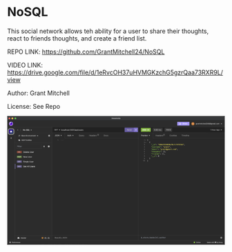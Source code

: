 # NoSQL

This social network allows teh ability for a user to share their thoughts, react to friends thoughts, and create a friend list.  

REPO LINK: https://github.com/GrantMitchell24/NoSQL

VIDEO LINK: https://drive.google.com/file/d/1eRvcOH37uHVMGKzchG5gzrQaa73RXR9L/view 

Author: Grant Mitchell

License: See Repo

![Preview image](./Main/assets/insomniascreenshot.png)